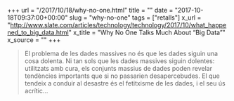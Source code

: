 +++
url = "/2017/10/18/why-no-one.html"
title = ""
date = "2017-10-18T09:37:00+00:00"
slug = "why-no-one"
tags = ["retalls"]
x_url = "http://www.slate.com/articles/technology/technology/2017/10/what_happened_to_big_data.html"
x_title = "Why No One Talks Much About “Big Data”"
x_source = ""
+++


> El problema de les dades massives no és que les dades siguin una cosa dolenta. Ni tan sols que les dades massives siguin dolentes: utilitzats amb cura, els conjunts massius de dades poden revelar tendències importants que si no passarien desapercebudes. El que tendeix a conduir al desastre és el fetitxisme de les dades, i el seu ús acrític…
